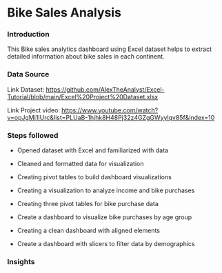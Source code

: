 # Bike Sales Analysis


### Introduction

This Bike sales analytics dashboard using Excel dataset helps to extract detailed information about bike sales in each continent.


### Data Source

Link Dataset: https://github.com/AlexTheAnalyst/Excel-Tutorial/blob/main/Excel%20Project%20Dataset.xlsx

Link Project video: https://www.youtube.com/watch?v=opJgMj1IUrc&list=PLUaB-1hjhk8H48Pj32z4GZgGWyylqv85f&index=10


### Steps followed

- Opened dataset with Excel and familiarized with data

- Cleaned and formatted data for visualization

- Creating pivot tables to build dashboard visualizations

- Creating a visualization to analyze income and bike purchases

- Creating three pivot tables for bike purchase data

- Create a dashboard to visualize bike purchases by age group

- Creating a clean dashboard with aligned elements

- Create a dashboard with slicers to filter data by demographics


### Insights


